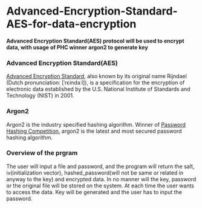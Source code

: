 # Advanced-Encryption-Standard-AES-for-data-encryption
**Advanced Encryption Standard(AES) protocol will be used to encrypt data, with usage of PHC winner argon2 to generate key** 
### Advanced Encryption Standard(AES)
[Advanced Encryption Standard](https://en.wikipedia.org/wiki/Advanced_Encryption_Standard), also known by its original name Rijndael (Dutch pronunciation: [ˈrɛindaːl]), is a specification for the encryption of electronic data established by the U.S. National Institute of Standards and Technology (NIST) in 2001.

### **Argon2**
Argon2 is the industry specified hashing algorithm. Winner of [Password Hashing Competition](https://www.password-hashing.net/), argon2 is the latest and most secured password hashing algorithm.

### Overview of the prgram
The user will input a file and password, and the program will return the salt, iv(initialization vector), hashed_password(will not be same or related in anyway to the key) and encrypted data. In no manner will the key, password or the original file will be stored on the system. At each time the user wants to access the data. Key will be generated and the user has to input the password.
